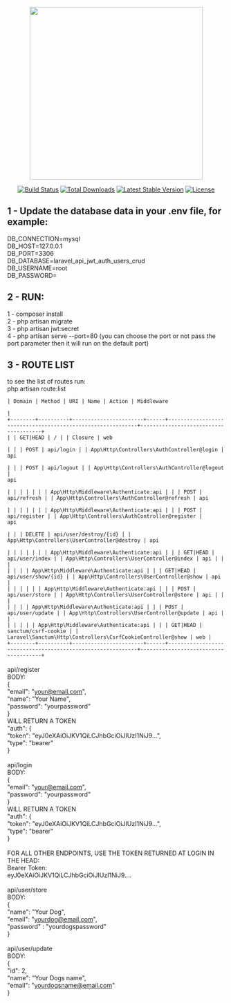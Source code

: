<p align="center"><a href="https://laravel.com" target="_blank"><img src="https://raw.githubusercontent.com/laravel/art/master/logo-lockup/5%20SVG/2%20CMYK/1%20Full%20Color/laravel-logolockup-cmyk-red.svg" width="400"></a></p>

<p align="center">
<a href="https://travis-ci.org/laravel/framework"><img src="https://travis-ci.org/laravel/framework.svg" alt="Build Status"></a>
<a href="https://packagist.org/packages/laravel/framework"><img src="https://img.shields.io/packagist/dt/laravel/framework" alt="Total Downloads"></a>
<a href="https://packagist.org/packages/laravel/framework"><img src="https://img.shields.io/packagist/v/laravel/framework" alt="Latest Stable Version"></a>
<a href="https://packagist.org/packages/laravel/framework"><img src="https://img.shields.io/packagist/l/laravel/framework" alt="License"></a>
</p>

## 1 - Update the database data in your .env file, for example:

DB_CONNECTION=mysql<BR>
DB_HOST=127.0.0.1<BR>
DB_PORT=3306<BR>
DB_DATABASE=laravel_api_jwt_auth_users_crud<BR>
DB_USERNAME=root<BR>
DB_PASSWORD=<BR>

## 2 - RUN:
1 - composer install<BR>
2 - php artisan migrate<BR>
3 - php artisan jwt:secret<BR>
4 - php artisan serve --port=80 (you can choose the port or not pass the port parameter then it will run on the default port)<BR>

## 3 - ROUTE LIST
to see the list of routes run:<BR>
php artisan route:list<BR>
<code>
| Domain | Method   | URI                   | Name | Action                                                     | Middleware            
               |
+--------+----------+-----------------------+------+------------------------------------------------------------+--------------------------------------+
|        | GET|HEAD | /                     |      | Closure                                                    | web                   
               |
|        | POST     | api/login             |      | App\Http\Controllers\AuthController@login                  | api                   
               |
|        | POST     | api/logout            |      | App\Http\Controllers\AuthController@logout                 | api                   
               |
|        |          |                       |      |                                                            | App\Http\Middleware\Authenticate:api |
|        | POST     | api/refresh           |      | App\Http\Controllers\AuthController@refresh                | api                   
               |
|        |          |                       |      |                                                            | App\Http\Middleware\Authenticate:api |
|        | POST     | api/register          |      | App\Http\Controllers\AuthController@register               | api                   
               |
|        | DELETE   | api/user/destroy/{id} |      | App\Http\Controllers\UserController@destroy                | api                   
               |
|        |          |                       |      |                                                            | App\Http\Middleware\Authenticate:api |
|        | GET|HEAD | api/user/index        |      | App\Http\Controllers\UserController@index                  | api                                  |
|        |          |                       |      |                                                            | App\Http\Middleware\Authenticate:api |
|        | GET|HEAD | api/user/show/{id}    |      | App\Http\Controllers\UserController@show                   | api                                  |
|        |          |                       |      |                                                            | App\Http\Middleware\Authenticate:api |
|        | POST     | api/user/store        |      | App\Http\Controllers\UserController@store                  | api                                  |
|        |          |                       |      |                                                            | App\Http\Middleware\Authenticate:api |
|        | POST     | api/user/update       |      | App\Http\Controllers\UserController@update                 | api                                  |
|        |          |                       |      |                                                            | App\Http\Middleware\Authenticate:api |
|        | GET|HEAD | sanctum/csrf-cookie   |      | Laravel\Sanctum\Http\Controllers\CsrfCookieController@show | web                                  |
+--------+----------+-----------------------+------+------------------------------------------------------------+--------------------------------------+
</code>
<BR>
api/register<BR>
BODY:<BR>
{<BR>
	"email": "your@email.com",<BR>
	"name": "Your Name",<BR>
	"password": "yourpassword"<BR>
}<BR>
WILL RETURN A TOKEN<BR>
"auth": {<BR>
		"token": "eyJ0eXAiOiJKV1QiLCJhbGciOiJIUzI1NiJ9...",<BR>
		"type": "bearer"<BR>
	}<BR>
<BR>
api/login<BR>
BODY:<BR>
{<BR>
	"email": "your@email.com",<BR>
	"password": "yourpassword"<BR>
}<BR>
WILL RETURN A TOKEN<BR>
"auth": {<BR>
		"token": "eyJ0eXAiOiJKV1QiLCJhbGciOiJIUzI1NiJ9...",<BR>
		"type": "bearer"<BR>
	}<BR>
<BR>
FOR ALL OTHER ENDPOINTS, USE THE TOKEN RETURNED AT LOGIN IN THE HEAD:<BR>
Bearer Token:<BR>
eyJ0eXAiOiJKV1QiLCJhbGciOiJIUzI1NiJ9....<BR>
<BR>
api/user/store<BR>
BODY:<BR>
{<BR>
	"name": "Your Dog",<BR>
	"email": "yourdog@email.com",<BR>
	"password" : "yourdogspassword"<BR>
}<BR>
<BR>
api/user/update<BR>
BODY:<BR>
{<BR>
	"id": 2,<BR>
	"name": "Your Dogs name",<BR>
	"email": "yourdogsname@email.com"<BR>
}
